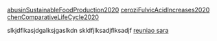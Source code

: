 [abusinSustainableFoodProduction2020](zotero/abusinSustainableFoodProduction2020.md)
[ceroziFulvicAcidIncreases2020](zotero/ceroziFulvicAcidIncreases2020.md)
[chenComparativeLifeCycle2020](zotero/chenComparativeLifeCycle2020.md)



slkjdflkasjdgalksjgaslkdn skldfjlksadjflksadjf [reuniao sara](reuniao%20sara.md)